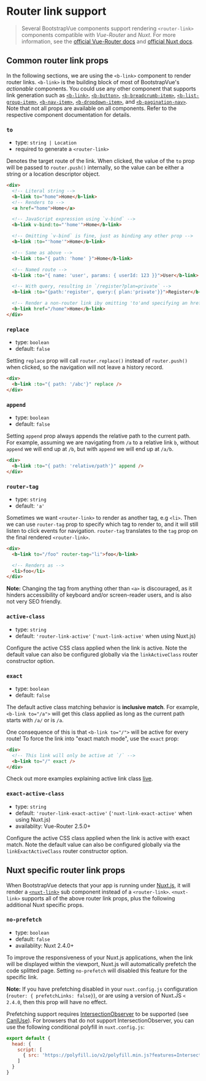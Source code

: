 # Router link support

> Several BootstrapVue components support rendering `<router-link>` components compatible with
> _Vue-Router_ and _Nuxt_. For more information, see the
> [official Vue-Router docs](https://router.vuejs.org/) and
> [official Nuxt docs](https://nuxtjs.org/).

## Common router link props

In the following sections, we are using the `<b-link>` component to render router links. `<b-link>`
is the building block of most of BootstrapVue's _actionable_ components. You could use any other
component that supports link generation such as [`<b-link>`](/docs/components/link),
[`<b-button>`](/docs/components/button), [`<b-breadcrumb-item>`](/docs/components/breadcrumb),
[`<b-list-group-item>`](/docs/components/list-group), [`<b-nav-item>`](/docs/components/nav),
[`<b-dropdown-item>`](/docs/components/dropdown), and
[`<b-pagination-nav>`](/docs/components/pagination-nav). Note that not all props are available on
all components. Refer to the respective component documentation for details.

### `to`

- type: `string | Location`
- required to generate a `<router-link>`

Denotes the target route of the link. When clicked, the value of the `to` prop will be passed to
`router.push()` internally, so the value can be either a string or a location descriptor object.

```html
<div>
  <!-- Literal string -->
  <b-link to="home">Home</b-link>
  <!-- Renders to -->
  <a href="home">Home</a>

  <!-- JavaScript expression using `v-bind` -->
  <b-link v-bind:to="'home'">Home</b-link>

  <!-- Omitting `v-bind` is fine, just as binding any other prop -->
  <b-link :to="'home'">Home</b-link>

  <!-- Same as above -->
  <b-link :to="{ path: 'home' }">Home</b-link>

  <!-- Named route -->
  <b-link :to="{ name: 'user', params: { userId: 123 }}">User</b-link>

  <!-- With query, resulting in `/register?plan=private` -->
  <b-link :to="{path:'register', query:{ plan:'private'}}">Register</b-link>

  <!-- Render a non-router link iby omitting 'to'and specifying an href -->
  <b-link href="/home">Home</b-link>
</div>
```

### `replace`

- type: `boolean`
- default: `false`

Setting `replace` prop will call `router.replace()` instead of `router.push()` when clicked, so the
navigation will not leave a history record.

```html
<div>
  <b-link :to="{ path: '/abc'}" replace />
</div>
```

### `append`

- type: `boolean`
- default: `false`

Setting `append` prop always appends the relative path to the current path. For example, assuming we
are navigating from `/a` to a relative link `b`, without `append` we will end up at `/b`, but with
`append` we will end up at `/a/b`.

```html
<div>
  <b-link :to="{ path: 'relative/path'}" append />
</div>
```

### `router-tag`

- type: `string`
- default: `'a'`

Sometimes we want `<router-link>` to render as another tag, e.g `<li>`. Then we can use `router-tag`
prop to specify which tag to render to, and it will still listen to click events for navigation.
`router-tag` translates to the `tag` prop on the final rendered `<router-link>`.

```html
<div>
  <b-link to="/foo" router-tag="li">foo</b-link>

  <!-- Renders as -->
  <li>foo</li>
</div>
```

**Note:** Changing the tag from anything other than `<a>` is discouraged, as it hinders
accessibility of keyboard and/or screen-reader users, and is also not very SEO friendly.

### `active-class`

- type: `string`
- default: `'router-link-active'` (`'nuxt-link-active'` when using Nuxt.js)

Configure the active CSS class applied when the link is active. Note the default value can also be
configured globally via the `linkActiveClass` router constructor option.

### `exact`

- type: `boolean`
- default: `false`

The default active class matching behavior is **inclusive match**. For example, `<b-link to="/a">`
will get this class applied as long as the current path starts with `/a/` or is `/a`.

One consequence of this is that `<b-link to="/">` will be active for every route! To force the link
into "exact match mode", use the `exact` prop:

```html
<div>
  <!-- This link will only be active at `/` -->
  <b-link to="/" exact />
</div>
```

Check out more examples explaining active link class [live](https://jsfiddle.net/8xrk1n9f/).

### `exact-active-class`

- type: `string`
- default: `'router-link-exact-active'` (`'nuxt-link-exact-active'` when using Nuxt.js)
- availablity: Vue-Router 2.5.0+

Configure the active CSS class applied when the link is active with exact match. Note the default
value can also be configured globally via the `linkExactActiveClass` router constructor option.

## Nuxt specific router link props

When BootstrapVue detects that your app is running under [Nuxt.js](https://nuxtjs.org), it will
render a [`<nuxt-link>`](https://nuxtjs.org/api/components-nuxt-link) sub component instead of a
`<router-link>`. `<nuxt-link>` supports all of the above router link props, plus the following
additional Nuxt specific props.

### `no-prefetch`

- type: `boolean`
- default: `false`
- availablity: Nuxt 2.4.0+

To improve the responsiveness of your Nuxt.js applications, when the link will be displayed within
the viewport, Nuxt.js will automatically prefetch the code splitted page. Setting `no-prefetch` will
disabled this feature for the specific link.

**Note:** If you have prefetching disabled in your `nuxt.config.js` configuration
(`router: { prefetchLinks: false}`), or are using a version of Nuxt.JS `< 2.4.0`, then this prop
will have no effect.

Prefetching support requires
[IntersectionObserver](https://developer.mozilla.org/en-US/docs/Web/API/Intersection_Observer_API)
to be supported (see [CanIUse](https://caniuse.com/#feat=intersectionobserver)). For browsers that
do not support IntersectionObserver, you can use the following conditional polyfill in
`nuxt.config.js`:

```js
export default {
  head: {
    script: [
      { src: 'https://polyfill.io/v2/polyfill.min.js?features=IntersectionObserver', body: true }
    ]
  }
}
```
